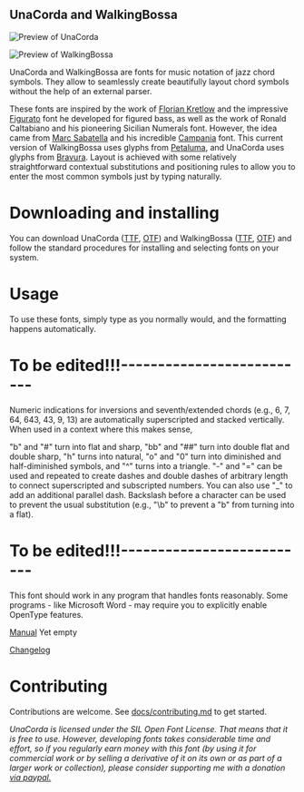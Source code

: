 ## UnaCorda and WalkingBossa

![Preview of UnaCorda](UnaCorda.png?raw=true)

![Preview of WalkingBossa](WalkingBossa.png?raw=true)

UnaCorda and WalkingBossa are fonts for music notation of jazz chord symbols. They allow to seamlessly create beautifully layout chord symbols without the help of an external parser.

These fonts are inspired by the work of [Florian Kretlow](https://github.com/fkretlow) and the impressive [Figurato](https://github.com/fkretlow/figurato) font he developed for figured bass, as well as the work of Ronald Caltabiano and his pioneering Sicilian Numerals font. However, the idea came from [Marc Sabatella](https://github.com/MarcSabatella) and his incredible [Campania](https://github.com/MarcSabatella/Campania) font.
This current version of WalkingBossa uses glyphs from [Petaluma](https://github.com/steinbergmedia/petaluma), and UnaCorda uses glyphs from [Bravura](https://github.com/steinbergmedia/bravura). Layout is achieved with some relatively straightforward contextual substitutions and positioning rules to allow you to enter the most common symbols just by typing naturally.

# Downloading and installing

You can download UnaCorda ([TTF](redist/UnaCorda.ttf?raw=true), [OTF](redist/UnaCorda.otf?raw=true)) and WalkingBossa ([TTF](redist/WalkingBossa.ttf?raw=true), [OTF](redist/WalkingBossa.otf?raw=true)) and follow the standard procedures for installing and selecting fonts on your system.

# Usage

To use these fonts, simply type as you normally would, and the formatting happens automatically.
# To be edited!!!--------------------------
Numeric indications for inversions and seventh/extended chords (e.g., 6, 7, 64, 643, 43, 9, 13) are automatically superscripted and stacked vertically.
When used in a context where this makes sense,

"b" and "#" turn into flat and sharp,
"bb" and "##" turn into double flat and double sharp,
"h" turns into natural,
"o" and "0" turn into diminished and half-diminished symbols,
and "^" turns into a triangle.
"-" and "=" can be used and repeated to create dashes and double dashes of arbitrary length
to connect superscripted and subscripted numbers.
You can also use "\_" to add an additional parallel dash.
Backslash before a character can be used to prevent the usual substitution
(e.g., "\b" to prevent a "b" from turning into a flat).
# To be edited!!!--------------------------


This font should work in any program that handles fonts reasonably.
Some programs - like Microsoft Word - may require you to explicitly enable OpenType features.

[Manual](docs/manual.md) Yet empty

[Changelog](docs/changelog.md)

# Contributing

Contributions are welcome. See [docs/contributing.md](docs/contributing.md) to get started.

*UnaCorda is licensed under the SIL Open Font License. That means that it is free to use. However, developing fonts takes considerable time and effort, so if you regularly earn money with this font (by using it for commercial work or by selling a derivative of it on its own or as part of a larger work or collection), please consider supporting me with a donation [via paypal.](https://www.paypal.com/cgi-bin/webscr?cmd=_s-xclick&hosted_button_id=S2ZCFC2QSQVQ4&source=url)*
